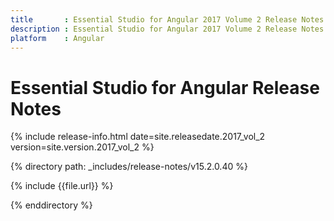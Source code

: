 ```yaml
---
title 		: Essential Studio for Angular 2017 Volume 2 Release Notes
description : Essential Studio for Angular 2017 Volume 2 Release Notes
platform 	: Angular
---
```


# Essential Studio for Angular Release Notes

{% include release-info.html date=site.releasedate.2017_vol_2 version=site.version.2017_vol_2 %} 

{% directory path: _includes/release-notes/v15.2.0.40 %}

{% include {{file.url}} %}

{% enddirectory %}